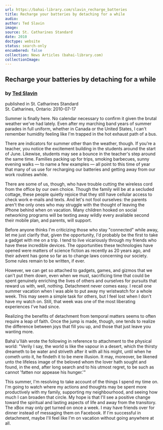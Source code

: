 ```yaml
---
url: https://bahai-library.com/slavin_recharge_batteries
title: Recharge your batteries by detaching for a while
audio: 
author: Ted Slavin
image: 
source: St. Catharines Standard
date: 2010
doctype: website
status: search-only
encumbered: false
collection: News Articles (bahai-library.com)
collectionImage: 
---
```



## Recharge your batteries by detaching for a while

### by [Ted Slavin](https://bahai-library.com/author/Ted+Slavin)

published in St. Catharines Standard  
St. Catharines, Ontario: 2010-07-17


Summer is finally here. No calendar necessary to confirm it given the brutal weather we've had lately. Even after my marching band years of summer parades in full uniform, whether in Canada or the United States, I can't remember humidity feeling like I'm trapped in the hot exhaust path of a bus.  
  
There are indicators for summer other than the weather, though. If you're a teacher, you notice the excitement building in the students around the start of June. Likewise, students may see a bounce in the teacher's step around the same time. Families packing up for trips, smoking barbecues, sunny evening walks — to name a few examples — all point to this time of year that many of us use for recharging our batteries and getting away from our work routines awhile.  
  
There are some of us, though, who have trouble cutting the wireless cord from the office by our own choice. Though the family will be at a secluded cottage, these people quietly rejoice that they still have cellular access to check work e-mails and texts. And let's not fool ourselves: the parents aren't the only ones who may struggle with the thought of leaving the iPhone behind when on vacation. Many children hooked on social networking programs will be texting away wildly every available second their mobile plan, and parents, will support.  
  
Before anyone thinks I'm criticizing those who stay "connected" while away, let me just clarify that, given the opportunity, I'd probably be the first to take a gadget with me on a trip. I tend to live vicariously through my friends who have these incredible devices. The opportunities these technologies have opened were matters of science fiction as recently as 20 years ago, and their advent has gone so far as to change laws concerning our society. Some rules remain to be written, if ever.  
  
However, we can get so attached to gadgets, games, and gizmos that we can't put them down, even when we must, sacrificing time that could be spent genuinely enriching the lives of others and ourselves for pursuits that reward us with, well, nothing. Detachment never comes easy. I recall one summer vacation when I was able to put away my wristwatch for a whole week. This may seem a simple task for others, but I feel lost when I don't have my watch on. Still, that week was one of the most liberating experiences I've had since.  
  
Realizing the benefits of detachment from temporal matters seems to often require a leap of faith. Once the jump is made, though, one tends to realize the difference between joys that fill you up, and those that just leave you wanting more.  
  
Bahá'u'lláh wrote the following in reference to attachment to the physical world: "Verily I say, the world is like the vapour in a desert, which the thirsty dreameth to be water and striveth after it with all his might, until when he cometh unto it, he findeth it to be mere illusion. It may, moreover, be likened unto the lifeless image of the beloved whom the lover hath sought and found, in the end, after long search and to his utmost regret, to be such as cannot 'fatten nor appease his hunger.'"  
  
This summer, I'm resolving to take account of the things I spend my time on. I'm going to watch where my actions and thoughts may be spent more productively with my family, supporting my neighbourhood, and seeing how much I can broaden that circle. My hope is that I'll see a positive change toward the spiritual and lasting aspects of life and away from the transitory. The xBox may only get turned on once a week. I may have friends over for dinner instead of messaging them on Facebook. If I'm successful in detachment, maybe I'll feel like I'm on vacation without going anywhere at all.
